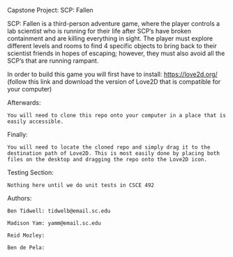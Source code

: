 Capstone Project: SCP: Fallen

SCP: Fallen is a  third-person adventure game, where the player controls a lab scientist who is running for their life after SCP’s have broken containment and are killing everything in sight. The player must explore different levels and rooms to find 4 specific objects to bring back to their scientist friends in hopes of escaping; however, they must also avoid all the SCP’s that are running rampant.

In order to build this game you will first have to install:
https://love2d.org/ (follow this link and download the version of Love2D that is compatible for your computer)



Afterwards:

	You will need to clone this repo onto your computer in a place that is easily accessible. 

Finally:

	You will need to locate the cloned repo and simply drag it to the destination path of Love2D. This is most easily done by placing both files on the desktop and dragging the repo onto the Love2D icon.



Testing Section:

	Nothing here until we do unit tests in CSCE 492


Authors:

	Ben Tidwell: tidwelb@email.sc.edu

	Madison Yam: yamm@email.sc.edu

	Reid Mozley: 

	Ben de Pela:
